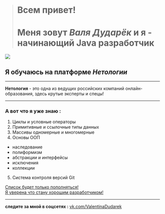 ># Всем привет!   
># Меня зовут *Валя Дударёк* и я - начинающий Java разработчик  
![ ](https://jaxel.com/wp-content/uploads/2022/07/mcc-banner-5-2-1536x947.png)
>
##  Я обучаюсь на платформе *Нетологии*  
***
__Нетология__ - это одна из ведущих российских компаний онлайн-образования, здесь крутые эксперты и спецы!
*** 

### А вот что я уже знаю : 
1. Циклы и условные операторы  
2. Примитивные и ссылочные типы данных  
3. Массивы одномерные и многомерные   
4. Основы ООП
* наследование
* полиформизм
* абстракции и интерфейсы
* исключения
* коллекции 
5. Система контроля версий Git

<u>Список будет только пополняться!   
Я уверена что стану хорошим разработчиком!</u>
***

**следите за мной в соцсетях :**
[vk.com/ValentinaDudarek](https://vk.com/wali4ka)



